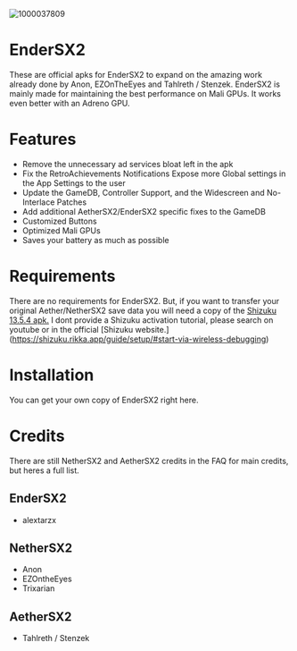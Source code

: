 ![1000037809](https://github.com/user-attachments/assets/4c175a5b-1bd0-443c-8bce-9e3782e67cab)

# EnderSX2
These are official apks for EnderSX2 to expand on the amazing work already done by Anon, EZOnTheEyes and Tahlreth / Stenzek.
EnderSX2 is mainly made for maintaining the best performance on Mali GPUs. It works even better with an Adreno GPU.

# Features
- Remove the unnecessary ad services bloat left in the apk
- Fix the RetroAchievements Notifications
Expose more Global settings in the App Settings to the user
- Update the GameDB, Controller Support, and the Widescreen and No-Interlace Patches
- Add additional AetherSX2/EnderSX2 specific fixes to the GameDB
- Customized Buttons
- Optimized Mali GPUs
- Saves your battery as much as possible

# Requirements
There are no requirements for EnderSX2. But, if you want to transfer your original Aether/NetherSX2 save data you will need a copy of the [Shizuku 13.5.4 apk.](https://github.com/RikkaApps/Shizuku/releases/download/v13.5.4/shizuku-v13.5.4.r1049.0e53409-release.apk)
I dont provide a Shizuku activation tutorial, please search on youtube or in the official [Shizuku website.]
(https://shizuku.rikka.app/guide/setup/#start-via-wireless-debugging)

# Installation
You can get your own copy of EnderSX2 right here.

# Credits
There are still NetherSX2 and AetherSX2 credits in the FAQ for main credits, but heres a full list.
## EnderSX2
- alextarzx
## NetherSX2
- Anon
- EZOntheEyes
- Trixarian
## AetherSX2
- Tahlreth / Stenzek
